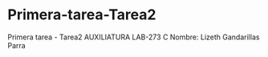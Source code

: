 # Primera-tarea-Tarea2
Primera tarea - Tarea2 AUXILIATURA LAB-273 C
Nombre: Lizeth Gandarillas Parra
